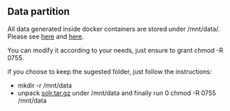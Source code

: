 
## Data partition

All data generated inside docker containers are stored under /mnt/data/. Please see [here](https://github.com/sandroacoelho/freme-docker/blob/master/docker-compose.yml#L17) and [here](https://github.com/sandroacoelho/freme-docker/blob/master/docker-compose.yml#L24). 

You can modify it according to your needs, just ensure to grant chmod -R 0755. 

if you choose to keep the sugested folder, just follow the instructions:

- mkdir -r /mnt/data 
- unpack [solr.tar.gz](https://github.com/sandroacoelho/freme-docker/blob/master/freme-ner-solr/solr.tar.gz) under /mnt/data
and finally run 
0 chmod -R 0755 /mnt/data
